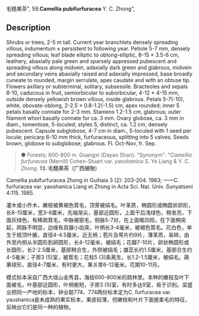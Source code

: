 毛糙果茶",
59.**Camellia pubifurfuracea** Y. C. Zhong",

## Description
Shrubs or trees, 2-5 m tall. Current year branchlets densely spreading villous, indumentum ± persistent to following year. Petiole 5-7 mm, densely spreading villous; leaf blade elliptic to oblong-elliptic, 8-15 × 3.5-6 cm, leathery, abaxially pale green and sparsely appressed pubescent and spreading villous along midvein, adaxially dark green and glabrous, midvein and secondary veins abaxially raised and adaxially impressed, base broadly cuneate to rounded, margin serrulate, apex caudate and with an obtuse tip. Flowers axillary or subterminal, solitary, subsessile. Bracteoles and sepals 8-10, caducous in fruit, semiorbicular to suborbicular, 4-12 × 4-15 mm, outside densely yellowish brown villous, inside glabrous. Petals 5-7(-10), white, obovate-oblong, 2-2.5 × 0.8-1.2(-1.5) cm, apex rounded; inner 5 petals basally connate for 2-3 mm. Stamens 1.2-1.5 cm, glabrous; outer filament whorl basally connate for ca. 3 mm. Ovary globose, ca. 3 mm in diam., tomentose, 5-loculed; styles 5, distinct, ca. 1.2 cm, densely pubescent. Capsule subglobose, 4-7 cm in diam., 5-loculed with 1 seed per locule; pericarp 6-10 mm thick, furfuraceous, splitting into 5 valves. Seeds brown, globose to subglobose, glabrous. Fl. Oct-Nov, fr. Sep.

> ●  Forests; 600-800 m. Guangxi (Dayao Shan).
  "Synonym": "*Camellia furfuracea* (Merrill) Cohen-Stuart var. *yaoshanica* S. Ye Liang &amp; Y. C. Zhong.
**13. 毛糙果茶（广西植物）**

Camellia pubifurfuracea Zhong in Guihaia 3 (2): 203-204. 1983; ——C. furfuracea var. yaoshanica Liang et Zhong in Acta Sci. Nat. Univ. Sunyatseni 4:115. 1985.

灌木或小乔木，嫩枝被黄褐色茸毛，顶芽被绢毛。叶革质，椭圆形或椭圆状卵形，长8-15厘米，宽3-6厘米，先端渐尖，基部近圆形，上面干后浅绿色，稍发亮，下面灰绿色，有稀疏茸毛，中脉被密毛，侧脉5-7对，在上面略凹陷，在下面稍突起，网脉不明显，边缘有具腺小齿突，叶柄长3-4毫米，被褐色茸毛。花白色，单生于枝顶叶腋，直径4-4.5厘米，近无柄；苞片及萼片约9片，薄革质，易碎，由外至内侧从半圆形到卵圆形，长4-12毫米，被绢毛；花瓣7-10片，卵状椭圆形或长圆形，长2-2.5厘米，基部稍合生，外侧被绢毛；雄蕊长约1.5厘米，基部合生约4-5毫米；子房3 (5)室，被茸毛；花柱5 (3)条离生，长1.2-1.5厘米，被绢毛。蒴果球形，直径4-7厘米，有时更大，果爿厚6-12毫米。花期10-11月。

模式标本采自广西大瑶山金秀县，海拔600-800米的疏林里。本种的嫩枝及叶下面被毛，叶基部近圆形，叶柄极短，子房3 (5)室，有时多达9室，易于识别。梁盛业把同一产地的标本，钟业聪774、774两份标本定为C. furfuracea var. yaushanica是未成熟的果实标本，果皮较薄，但嫩枝和叶片下面披柔毛的特征，反映出它们是同一种的植物。
